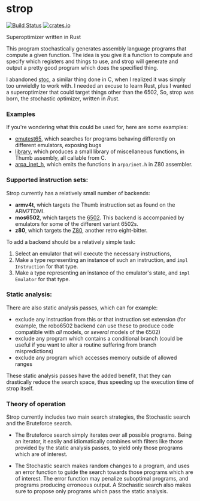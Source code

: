 # strop
[![Build Status](https://github.com/omarandlorraine/strop/workflows/Rust/badge.svg)](https://github.com/omarandlorraine/strop/actions?workflow=Rust)
[![crates.io](https://img.shields.io/crates/v/strop)](https://crates.io/crates/strop)

Superoptimizer written in Rust

This program stochastically generates assembly language programs that compute a
given function. The idea is you give it a function to compute and specify which
registers and things to use, and strop will generate and output a pretty good
program which does the specified thing.

I abandoned [stoc](https://github.com/omarandlorraine/stoc), a similar thing
done in C, when I realized it was simply too unwieldly to work with. I needed
an excuse to learn Rust, plus I wanted a superoptimizer that could target
things other than the 6502, So, strop was born, the *st*ochastic *op*timizer,
written in *R*ust.

### Examples

If you're wondering what this could be used for, here are some examples:

* [emutest65](examples/emutest65.md), which searches for programs behaving
  differently on different emulators, exposing bugs
* [library](examples/library.md), which produces a small library of
  miscellaneous functions, in Thumb assembly, all callable from C.
* [arpa_inet_h](examples/arpa_inet_h.md), which emits the functions in
  `arpa/inet.h` in Z80 assembler.

### Supported instruction sets:

Strop currently has a relatively small number of backends:

 * **armv4t**, which targets the Thumb instruction set as found on the ARM7TDMI.
 * **mos6502**, which targets the
   [6502](https://en.wikipedia.org/wiki/MOS_Technology_6502). This backend is
accompanied by emulators for some of the different variant 6502s.
 * **z80**, which targets the [Z80](https://en.wikipedia.org/wiki/Zilog_Z80),
   another retro eight-bitter.

To add a backend should be a relatively simple task:

1. Select an emulator that will execute the necessary instructions,
2. Make a type representing an instance of such an instruction, and `impl Instruction`
for that type.
3. Make a type representing an instance of the emulator's state, and `impl Emulator`
for that type.

### Static analysis:
There are also static analysis passes, which can for example:
 * exclude any instruction from this or that instruction set extension (for
example, the robo6502 backend can use these to produce code compatible with
_all_ models, or _several_ models of the 6502)
 * exclude any program which contains a conditional branch (could be useful if
you want to alter a routine suffering from branch mispredictions)
 * exclude any program which accesses memory outside of allowed ranges

These static analysis passes have the added benefit, that they can
drastically reduce the search space, thus speeding up the execution time of
strop itself.

### Theory of operation

Strop currently includes two main search strategies, the Stochastic search and
the Bruteforce search.

* The Bruteforce search simply iterates over all possible programs. Being an
iterator, it easily and idiomatically combines with filters like those provided
by the static analysis passes, to yield only those programs which are of
interest.

* The Stochastic search makes random changes to a program, and uses an error
function to guide the search towards those programs which are of interest. The
error function may penalize suboptimal programs, and programs producing
erroneous output. A Stochastic search also makes sure to propose only programs
which pass the static analysis.


